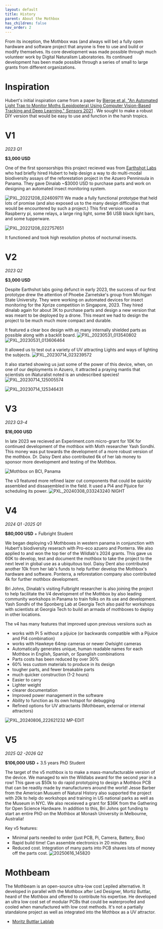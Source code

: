 ```yaml
---
layout: default
title: History
parent: About the Mothbox
has_children: false
nav_order: 2
---
```


From its inception, the Mothbox was (and always will be) a fully open hardware and software project that anyone is free to use and build or modify themselves. Its core development was made possible through much volunteer work by Digital Naturalism Laboratories. Its continued development has been made possible through a series of small to large grants from different organizations.

# Inspiration
Hubert's initial inspiration came from a paper by [Bjerge et al, "An Automated Light Trap
to Monitor Moths (Lepidoptera)
Using Computer Vision-Based
Tracking and Deep Learning." *Sensors*
2021](https://drive.google.com/file/d/1TweP9fMVRzXd51A6yHtfUynRnI5pbyCh/view?usp=sharing) .  We sought to make a robust DIY version that would be easy to use and function in the harsh tropics.

# V1 
*2023 Q1*

**$3,000 USD**

One of the first sponsorships this project recieved was from [Earthshot Labs](https://www.earthshot.eco/) who had briefly hired Hubert to help design a way to do multi-modal biodiversity assays of the reforestation project in the Azuero Penninsula in Panama.
They gave Dinalab ~$3000 USD to purchase parts and work on designing an automated insect monitoring system.

![PXL_20221208_024609711](https://github.com/Digital-Naturalism-Laboratories/Mothbox/assets/742627/fdea7945-7053-4329-8039-768c978b8eaa)
We made a fully functional prototype that held lots of promise (and also exposed us to the many design difficulties that would be encountered by such a project.)
This first version used a Raspberry pi, some relays, a large ring light, some $6 USB black light bars, and some tupperware.

![PXL_20221208_022757651](https://github.com/Digital-Naturalism-Laboratories/Mothbox/assets/742627/ccbf8729-2d49-4bec-b8f1-3653392454e1)

It functioned and took high resolution photos of nocturnal insects.

# V2
*2023 Q2*

**$3,000 USD**

Despite Earthshot labs going defunct in early 2023, the success of our first prototype drew the attention of Phoebe Zarnetske's group from Michigan State University. They were working on automated devices for insect monitoring for the Xprize competition in Singapore, 2023. They hired dinalab again for about 3K to purchase parts and design a new version that was meant to be deployed by a drone. This meant we had to design the project to be much much more compact and durable.

It featured a clear box design with as many internally shielded parts as possible along with a backlit board.
![PXL_20230531_013540802](https://github.com/Digital-Naturalism-Laboratories/Mothbox/assets/742627/ac11c942-184d-4d53-bebc-eeee264d3449)
![PXL_20230531_013606464](https://github.com/Digital-Naturalism-Laboratories/Mothbox/assets/742627/81f078d8-a5e1-4108-9cc9-df86b80519e3)

It allowed us to test out a variety of UV attracting Lights and ways of lighting the subjects.
![PXL_20230714_023239572](https://github.com/Digital-Naturalism-Laboratories/Mothbox/assets/742627/77688f7a-a436-40e3-a73e-fc778037b07c)

It also started showing us just some of the power of this device, when, on one of our deployments in Azuero, it attracted a praying mantis that scientists on iNaturalist noted is an undescribed species!
![PXL_20230714_125005574](https://github.com/Digital-Naturalism-Laboratories/Mothbox/assets/742627/eb20e389-15dd-4a3b-a416-2592116de3be)

![PXL_20230714_125346431](https://github.com/Digital-Naturalism-Laboratories/Mothbox/assets/742627/1eb57ad0-3ca3-44d6-b6e5-53bb21569990)



# V3
*2023 Q3-4*

**$16,000 USD**

In late 2023 we recieved an Experiment.com micro-grant for 10K for continued development of the mothbox with Moth researcher Yash Sondhi. This money was put towards the development of a more robust version of the mothbox. Dr. Daisy Dent also contributed 6k of her lab money to sponsor more development and testing of the Mothbox.

![Mothbox on BCI, Panama](https://github.com/Digital-Naturalism-Laboratories/Mothbox/assets/742627/60553b50-f6b1-440c-9f87-c0ffdbee861e)


The v3 featured more refined lazer cut components that could be quickly assembled and dissasembled in the field. It used a Pi4 and Pijuice for scheduling its power.
![PXL_20240308_033243240 NIGHT](https://github.com/Digital-Naturalism-Laboratories/Mothbox/assets/742627/88267578-e909-4a7c-b93d-7ade287dd59f)



# V4
*2024 Q1 -2025 Q1*

**$80,000 USD** + Fulbright Student


We began deploying v3 Mothboxes in western panama in conjunction with Hubert's biodiversity reserach with Pro-eco azuero and Ponterra. We also applied to and won the top tier of the Wildlab's 2024 grants. This gave us 60K to develop, test and document the mothbox to take the project to the next level in global use as a ubiquitous tool. Daisy Dent also contributed another 10k from her lab's funds to help further develop the Mothbox's hardware and software. Ponterra, a reforestation company also contributed 4k for further mothbox development.

Bri Johns, Dinalab's visiting Fulbright researcher is also joining the project to help facilitate the V4 development of the Mothbox by also leading community workshops in Panama to train folks on its use and development. Yash Sondhi of the Sponberg Lab at Georgia Tech also paid for workshops with scientists at Georgia Tech to build an armada of mothboxes to deploy in other locations.

The v4 has many features that improved upon previous versiions such as
* works with Pi 5 without a pijuice (or backwards compatible with a Pijuice and Pi4 combination)
* works with Hawkeye 64mp cameras or newer Owlsight cameras
* Automatically generates unique, human readable names for each Mothbox in English, Spanish, or Spanglish combinations
* Parts costs has been reduced by over 30%
* 60% less custom materials to produce in its design
* tougher parts, and fewer breakable parts
* much quicker construction (1-2 hours)
* Easier to carry
* Lighter weight
* clearer documentation
* Improved power management in the software
* Ability to function as its own hotspot for debugging
* Refined options for UV attractants (Mothbeam, external or internal attractors)

![PXL_20240806_222621232 MP-EDIT](https://github.com/user-attachments/assets/4fe95d31-b786-4dbc-875e-f3d002bb78e3)



# V5
*2025 Q2 -2026 Q2*

**$106,000 USD** + 3.5 years PhD Student


The target of the v5 mothbox is to make a mass-manufacturable version of the device. We managed to win the Wildlabs award for the second year in a row! This gave us $50k to do rapid prototyping to design a Mothbox PCB that can be readily made by manufacturers around the world! Jesse Barber from the American Musuem of Natural History also supported the project with 20k to help do workshops and training in US national parks as well as the Museum in NYC. We also receieved a grant for $36K from the Gathering for Open Science Hardware. In addition to this, Bri Johns got funding to start an entire PhD on the Mothbox at Monash University in Melbourne, Australia!

Key v5 features:
* Minimal parts needed to order (just PCB, Pi, Camera, Battery, Box)
* Rapid build time! Can assemble electronics in 20 minutes
* Reduced cost. Integration of many parts into PCB shaves lots of money off the parts cost.
![20250616_145820](https://github.com/user-attachments/assets/2f878777-d2f1-47e7-9e6d-ff9ed639c667)


# Mothbeam
The Mothbeam is an open-source ultra-low cost Lepiled alternative. It developed in parallel with the Mothbox after Led Designer, Mortiz Buttlar, heard of the Mothbox and offered to contribute his expertise. He developed an ultra low cost set of modular PCBs that could be waterproofed and cooled when manufactured with low cost methods. It's not a partially standalone project as well as integrated into the Mothbox as a UV attractor.

* [Moritz Buttlar Lablab](https://lablab.eu/)

